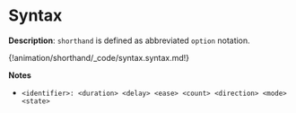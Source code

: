 # Syntax

__Description__: `shorthand` is defined as abbreviated `option` notation.

{!animation/shorthand/_code/syntax.syntax.md!}

__Notes__

+ `<identifier>: <duration> <delay> <ease> <count> <direction> <mode> <state>`

<div class="cf"></div>
<div class="end"></div>

